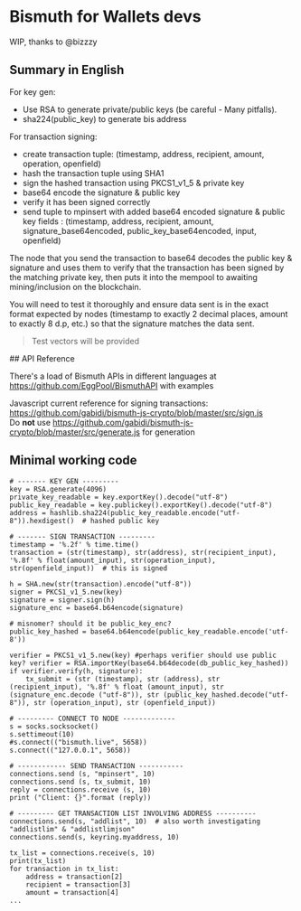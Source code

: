 # Bismuth for Wallets devs

WIP, thanks to @bizzzy

## Summary in English

For key gen:
- Use RSA to generate private/public keys (be careful - Many pitfalls).
- sha224(public_key) to generate bis address

For transaction signing:
- create transaction tuple: (timestamp, address, recipient, amount, operation, openfield)
- hash the transaction tuple using SHA1
- sign the hashed transaction using PKCS1_v1_5 & private key
- base64 encode the signature & public key
- verify it has been signed correctly
- send tuple to mpinsert with added base64 encoded signature & public key fields : (timestamp, address, recipient, amount, signature_base64encoded, public_key_base64encoded, input, openfield)

The node that you send the transaction to base64 decodes the public key & signature and uses them to verify that the transaction has been signed by the matching private key, then puts it into the mempool to awaiting mining/inclusion on the blockchain.

You will need to test it thoroughly and ensure data sent is in the exact format expected by nodes (timestamp to exactly 2 decimal places, amount to exactly 8 d.p, etc.) so that the signature matches the data sent.

> Test vectors will be provided

## API Reference

There's a load of Bismuth APIs in different languages at https://github.com/EggPool/BismuthAPI with examples

Javascript current reference for signing transactions: https://github.com/gabidi/bismuth-js-crypto/blob/master/src/sign.js  
Do **not** use https://github.com/gabidi/bismuth-js-crypto/blob/master/src/generate.js for generation

## Minimal working code

```
# ------- KEY GEN ---------
key = RSA.generate(4096)
private_key_readable = key.exportKey().decode("utf-8")
public_key_readable = key.publickey().exportKey().decode("utf-8")
address = hashlib.sha224(public_key_readable.encode("utf-8")).hexdigest()  # hashed public key

# ------- SIGN TRANSACTION ---------
timestamp = '%.2f' % time.time()
transaction = (str(timestamp), str(address), str(recipient_input), '%.8f' % float(amount_input), str(operation_input), str(openfield_input))  # this is signed

h = SHA.new(str(transaction).encode("utf-8"))
signer = PKCS1_v1_5.new(key)
signature = signer.sign(h)
signature_enc = base64.b64encode(signature)

# misnomer? should it be public_key_enc?
public_key_hashed = base64.b64encode(public_key_readable.encode('utf-8')) 

verifier = PKCS1_v1_5.new(key) #perhaps verifier should use public key? verifier = RSA.importKey(base64.b64decode(db_public_key_hashed))
if verifier.verify(h, signature):
    tx_submit = (str (timestamp), str (address), str (recipient_input), '%.8f' % float (amount_input), str (signature_enc.decode ("utf-8")), str (public_key_hashed.decode("utf-8")), str (operation_input), str (openfield_input))
    
# --------- CONNECT TO NODE -------------
s = socks.socksocket()
s.settimeout(10)
#s.connect(("bismuth.live", 5658))
s.connect(("127.0.0.1", 5658))

# ------------ SEND TRANSACTION -----------
connections.send (s, "mpinsert", 10)
connections.send (s, tx_submit, 10)
reply = connections.receive (s, 10)
print ("Client: {}".format (reply))

# --------- GET TRANSACTION LIST INVOLVING ADDRESS ----------
connections.send(s, "addlist", 10)  # also worth investigating "addlistlim" & "addlistlimjson"
connections.send(s, keyring.myaddress, 10)

tx_list = connections.receive(s, 10)
print(tx_list)
for transaction in tx_list:
    address = transaction[2]
    recipient = transaction[3]
    amount = transaction[4]
...    
```
